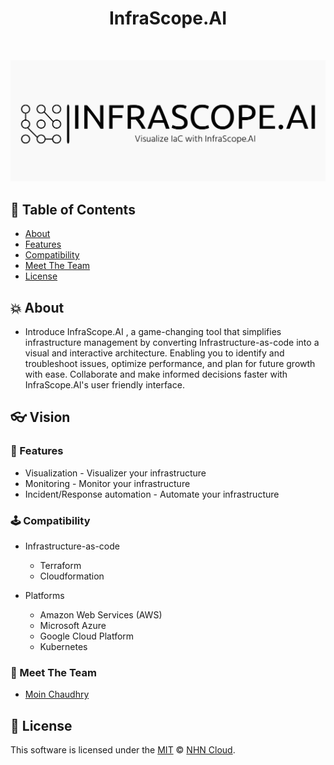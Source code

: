 <h1 align="center"> InfraScope.AI </h1> <br>
<p align="center">
<img src="assets/cropped-infrascopeai-high-resolution-color-logo.png" alt="Alt text" title="Optional title">
</p>

## 🚩 Table of Contents

- [About](#-About)
- [Features](#-features)
- [Compatibility](#-compatibility)
- [Meet The Team](#-meet-the-team)
- [License](#-license)


## 💥 About
* Introduce InfraScope.AI , a game-changing tool that simplifies infrastructure management by converting Infrastructure-as-code into a visual and interactive architecture. Enabling you to identify and troubleshoot issues, optimize
performance, and plan for future growth with ease. Collaborate and make informed decisions faster with InfraScope.Al's user friendly interface.



## 👓 Vision
### 🎨 Features

* Visualization -  Visualizer your infrastructure
* Monitoring - Monitor your infrastructure
* Incident/Response automation - Automate your infrastructure

### 🕹 Compatibility
* Infrastructure-as-code
    
    * Terraform
    * Cloudformation

* Platforms 
    
    * Amazon Web Services (AWS)
    * Microsoft Azure
    * Google Cloud Platform
    * Kubernetes


### 🍞 Meet The Team

- [Moin Chaudhry](https://www.linkedin.com/in/moinhc/)


## 📜 License

This software is licensed under the [MIT](https://github.com/nhn/tui.editor/blob/master/LICENSE) © [NHN Cloud](https://github.com/nhn).
